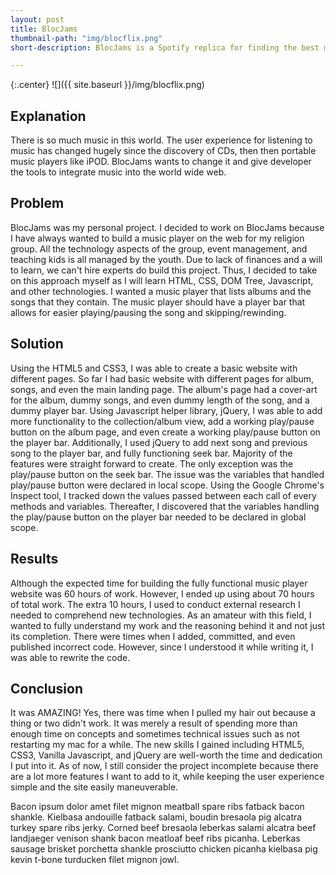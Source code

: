 ```yaml
---
layout: post
title: BlocJams
thumbnail-path: "img/blocflix.png"
short-description: BlocJams is a Spotify replica for finding the best music and listening to it online, on any device.

---
```


{:.center}
![]({{ site.baseurl }}/img/blocflix.png)

## Explanation

There is so much music in this world. The user experience for listening to music has changed hugely since the discovery of CDs, then then portable music players like iPOD. BlocJams wants to change it and give developer the tools to integrate music into the world wide web.

## Problem

BlocJams was my personal project. I decided to work on BlocJams because I have always wanted to build a music player on the web for my religion group. All the technology aspects of the group, event management, and teaching kids is all managed by the youth. Due to lack of finances and a will to learn, we can't hire experts do build this project. Thus, I decided to take on this approach myself as I will learn HTML, CSS, DOM Tree, Javascript, and other technologies. I wanted a music player that lists albums and the songs that they contain. The music player should have a player bar that allows for easier playing/pausing the song and skipping/rewinding.

## Solution

Using the HTML5 and CSS3, I was able to create a basic website with different pages. So far I had basic website with different pages for album, songs, and even the main landing page. The album's page had a cover-art for the album, dummy songs, and even dummy length of the song, and a dummy player bar. Using Javascript helper library, jQuery, I was able to add more functionality to the collection/album view, add a working play/pause button on the album page, and even create a working play/pause button on the player bar. Additionally, I used jQuery to add next song and previous song to the player bar, and fully functioning seek bar. Majority of the features were straight forward to create. The only exception was the play/pause button on the seek bar. The issue was the variables that handled play/pause button were declared in local scope. Using the Google Chrome's Inspect tool, I tracked down the values passed between each call of every methods and variables. Thereafter, I discovered that the variables handling the play/pause button on the player bar needed to be declared in global scope.  

## Results

Although the expected time for building the fully functional music player website was 60 hours of work. However, I ended up using about 70 hours of total work. The extra 10 hours, I used to conduct external research I needed to comprehend new technologies. As an amateur with this field, I wanted to fully understand my work and the reasoning behind it and not just its completion. There were times when I added, committed, and even published incorrect code. However, since I understood it while writing it, I was able to rewrite the code.

## Conclusion
It was AMAZING! Yes, there was time when I pulled my hair out because a thing or two didn't work. It was merely a result of spending more than enough time on concepts and sometimes technical issues such as not restarting my mac for a while. The new skills I gained including HTML5, CSS3, Vanilla Javascript, and jQuery are well-worth the time and dedication I put into it. As of now, I still consider the project incomplete because there are a lot more features I want to add to it, while keeping the user experience simple and the site easily maneuverable. 


Bacon ipsum dolor amet filet mignon meatball spare ribs fatback bacon shankle. Kielbasa andouille fatback salami, boudin bresaola pig alcatra turkey spare ribs jerky. Corned beef bresaola leberkas salami alcatra beef landjaeger venison shank bacon meatloaf beef ribs picanha. Leberkas sausage brisket porchetta shankle prosciutto chicken picanha kielbasa pig kevin t-bone turducken filet mignon jowl.

